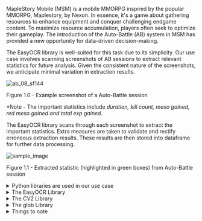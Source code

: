 MapleStory Mobile (MSM) is a mobile MMORPG inspired by the popular MMORPG, Maplestory, by Nexon. In essence, it's a game about gathering resources to enhance equipment and conquer challenging endgame content. To maximize resource accumulation, players often seek to optimize their gameplay. The introduction of the Auto-Battle (AB) system in MSM has provided a new opportunity for data-driven decision-making.

The EasyOCR library is well-suited for this task due to its simplicity. Our use case involves scanning screenshots of AB sessions to extract relevant statistics for future analysis. Given the consistent nature of the screenshots, we anticipate minimal variation in extraction results.

![ab_08_sf144](https://github.com/user-attachments/assets/b74899d5-71f0-4862-ba1d-935080a2a641)

Figure 1.0 - Example screenshot of a Auto-Battle session

*Note - The important statistics include _duration, kill count, meso gained, red meso gained and total exp gained_.

The EasyOCR library scans through each screenshot to extract the important statistics. Extra  measures are taken to validate and rectify erroneous extraction results. These results are then stored into dataframe for further data processing. 

![sample_image](https://github.com/user-attachments/assets/080ca1ed-b0fa-4924-afe8-595289557182)

Figure 1.1 - Extracted statistic (highlighted in green boxes) from Auto-Battle session

<details>
  <summary>Python libraries are used in our use case  </summary>
    EasyOCR, PLI, Numpy, Pandas, matplotlib, cv2, glob
</details>

<details>
  <summary>The EasyOCR Library</summary>
  
The EasyOCR library is used to extract text from each screenshot. A _Reader_ object is first intialised into the variable '_reader_'. After which the image is parse into the _.readtext()_ function and the result is returned.  
  ```
  reader = easyocr.Reader(['en'], gpu = False)
  result = reader.readtext(image_path)
  ```
</details>

<details>
  <summary>The CV2 Library</summary>
  
The CV2 library is used to visualise each extracted element of the image through the _.imread()_ function. Refer to Figure 1.1 for an example
  ```
  # Visualise each extracted element of the image using the function - checkImage
  img = cv2.imread(image_path,1)
  checked_img = checkImage(img, result)
  plt.imshow(checked_img)
  plt.show()
  
  # Save the image to the desktop
  plt.imsave('sample_image.jpg', checked_img)
  ```
</details>


<details>
  <summary>The glob Library</summary>
  
The glob library is used to perform pattern matching for files and directories. It provides a simple way to find files that matches a specific pattern.
  ```
list_of_image =  glob.glob(r'ab_*.jpg')
  ```

Using the above line of code, filenames starting with the prefix "ab_" are selected as Auto-Battle screenshots have a prefix of "ab_"
</details>



<details>
  <summary>Things to note</summary>
  <img src="https://github.com/user-attachments/assets/141135a9-f876-4aa9-b6d4-99ce034401dc">

  - Notice that the total exp figure extract is off by one digit. This has to be manually amended. One potential way to catch this error is through outlier dectection.

  ```
  duration = inner_list[0][1].replace(inner_list[0][1][-3],':')
  ```
  - In some cases, we observe that the duration statistic is invalid as the colon has been misread as a period by the EasyOCR library. To ensure the accuracy our result, the above line of code replaces the any punctuation found in the duration statistic with a colon. 

</details>




